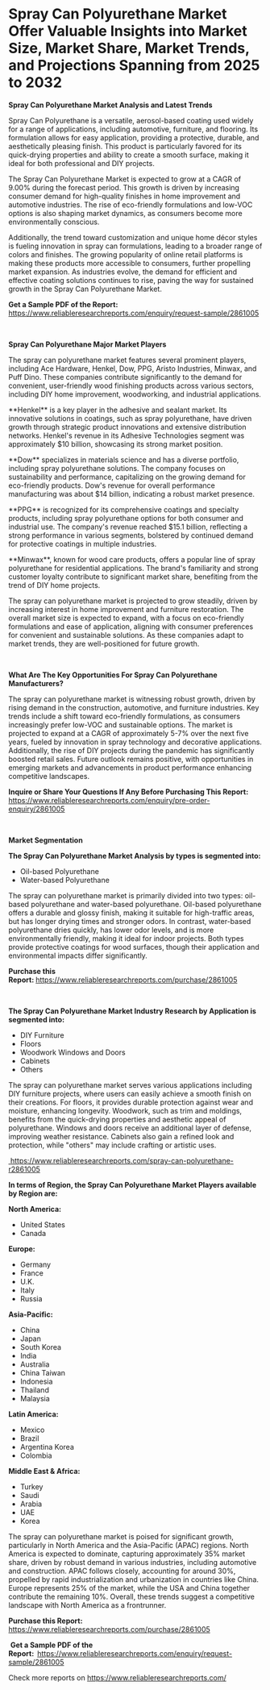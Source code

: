 <p><h1>Spray Can Polyurethane Market Offer Valuable Insights into Market Size, Market Share, Market Trends, and Projections Spanning from 2025 to 2032</h1></p><p><strong>Spray Can Polyurethane Market Analysis and Latest Trends</strong></p>
<p><p>Spray Can Polyurethane is a versatile, aerosol-based coating used widely for a range of applications, including automotive, furniture, and flooring. Its formulation allows for easy application, providing a protective, durable, and aesthetically pleasing finish. This product is particularly favored for its quick-drying properties and ability to create a smooth surface, making it ideal for both professional and DIY projects.</p><p>The Spray Can Polyurethane Market is expected to grow at a CAGR of 9.00% during the forecast period. This growth is driven by increasing consumer demand for high-quality finishes in home improvement and automotive industries. The rise of eco-friendly formulations and low-VOC options is also shaping market dynamics, as consumers become more environmentally conscious.</p><p>Additionally, the trend toward customization and unique home décor styles is fueling innovation in spray can formulations, leading to a broader range of colors and finishes. The growing popularity of online retail platforms is making these products more accessible to consumers, further propelling market expansion. As industries evolve, the demand for efficient and effective coating solutions continues to rise, paving the way for sustained growth in the Spray Can Polyurethane Market.</p></p>
<p><strong>Get a Sample PDF of the Report:&nbsp;</strong> <a href="https://www.reliableresearchreports.com/enquiry/request-sample/2861005?utm_campaign=3207&utm_medium=2&utm_source=Github&utm_content=ia&utm_term=12032025&utm_id=spray-can-polyurethane">https://www.reliableresearchreports.com/enquiry/request-sample/2861005</a></p>
<p>&nbsp;</p>
<p><strong>Spray Can Polyurethane Major Market Players</strong></p>
<p><p>The spray can polyurethane market features several prominent players, including Ace Hardware, Henkel, Dow, PPG, Aristo Industries, Minwax, and Puff Dino. These companies contribute significantly to the demand for convenient, user-friendly wood finishing products across various sectors, including DIY home improvement, woodworking, and industrial applications.</p><p>**Henkel** is a key player in the adhesive and sealant market. Its innovative solutions in coatings, such as spray polyurethane, have driven growth through strategic product innovations and extensive distribution networks. Henkel's revenue in its Adhesive Technologies segment was approximately $10 billion, showcasing its strong market position.</p><p>**Dow** specializes in materials science and has a diverse portfolio, including spray polyurethane solutions. The company focuses on sustainability and performance, capitalizing on the growing demand for eco-friendly products. Dow's revenue for overall performance manufacturing was about $14 billion, indicating a robust market presence.</p><p>**PPG** is recognized for its comprehensive coatings and specialty products, including spray polyurethane options for both consumer and industrial use. The company's revenue reached $15.1 billion, reflecting a strong performance in various segments, bolstered by continued demand for protective coatings in multiple industries.</p><p>**Minwax**, known for wood care products, offers a popular line of spray polyurethane for residential applications. The brand's familiarity and strong customer loyalty contribute to significant market share, benefiting from the trend of DIY home projects.</p><p>The spray can polyurethane market is projected to grow steadily, driven by increasing interest in home improvement and furniture restoration. The overall market size is expected to expand, with a focus on eco-friendly formulations and ease of application, aligning with consumer preferences for convenient and sustainable solutions. As these companies adapt to market trends, they are well-positioned for future growth.</p></p>
<p>&nbsp;</p>
<p><strong>What Are The Key Opportunities For Spray Can Polyurethane Manufacturers?</strong></p>
<p><p>The spray can polyurethane market is witnessing robust growth, driven by rising demand in the construction, automotive, and furniture industries. Key trends include a shift toward eco-friendly formulations, as consumers increasingly prefer low-VOC and sustainable options. The market is projected to expand at a CAGR of approximately 5-7% over the next five years, fueled by innovation in spray technology and decorative applications. Additionally, the rise of DIY projects during the pandemic has significantly boosted retail sales. Future outlook remains positive, with opportunities in emerging markets and advancements in product performance enhancing competitive landscapes.</p></p>
<p><strong>Inquire or Share Your Questions If Any Before Purchasing This Report:</strong> <a href="https://www.reliableresearchreports.com/enquiry/pre-order-enquiry/2861005?utm_campaign=3207&utm_medium=2&utm_source=Github&utm_content=ia&utm_term=12032025&utm_id=spray-can-polyurethane">https://www.reliableresearchreports.com/enquiry/pre-order-enquiry/2861005</a></p>
<p>&nbsp;</p>
<p><strong>Market Segmentation</strong></p>
<p><strong>The Spray Can Polyurethane Market Analysis by types is segmented into:</strong></p>
<p><ul><li>Oil-based Polyurethane</li><li>Water-based Polyurethane</li></ul></p>
<p><p>The spray can polyurethane market is primarily divided into two types: oil-based polyurethane and water-based polyurethane. Oil-based polyurethane offers a durable and glossy finish, making it suitable for high-traffic areas, but has longer drying times and stronger odors. In contrast, water-based polyurethane dries quickly, has lower odor levels, and is more environmentally friendly, making it ideal for indoor projects. Both types provide protective coatings for wood surfaces, though their application and environmental impacts differ significantly.</p></p>
<p><strong>Purchase this Report:&nbsp;</strong><a href="https://www.reliableresearchreports.com/purchase/2861005?utm_campaign=3207&utm_medium=2&utm_source=Github&utm_content=ia&utm_term=12032025&utm_id=spray-can-polyurethane">https://www.reliableresearchreports.com/purchase/2861005</a></p>
<p>&nbsp;</p>
<p><strong>The Spray Can Polyurethane Market Industry Research by Application is segmented into:</strong></p>
<p><ul><li>DIY Furniture</li><li>Floors</li><li>Woodwork Windows and Doors</li><li>Cabinets</li><li>Others</li></ul></p>
<p><p>The spray can polyurethane market serves various applications including DIY furniture projects, where users can easily achieve a smooth finish on their creations. For floors, it provides durable protection against wear and moisture, enhancing longevity. Woodwork, such as trim and moldings, benefits from the quick-drying properties and aesthetic appeal of polyurethane. Windows and doors receive an additional layer of defense, improving weather resistance. Cabinets also gain a refined look and protection, while "others" may include crafting or artistic uses.</p></p>
<p><a href="https://www.reliableresearchreports.com/spray-can-polyurethane-r2861005?utm_campaign=3207&utm_medium=2&utm_source=Github&utm_content=ia&utm_term=12032025&utm_id=spray-can-polyurethane">&nbsp;https://www.reliableresearchreports.com/spray-can-polyurethane-r2861005</a></p>
<p><strong>In terms of Region, the Spray Can Polyurethane Market Players available by Region are:</strong></p>
<p>
    <p> <strong> North America: </strong>
        <ul>
            <li>United States</li>
            <li>Canada</li>
        </ul>
        </p> 
    <p> <strong> Europe: </strong>
        <ul>
            <li>Germany</li>
            <li>France</li>
            <li>U.K.</li>
            <li>Italy</li>
            <li>Russia</li>
        </ul>
        </p> 
    <p> <strong> Asia-Pacific: </strong>
        <ul>
            <li>China</li>
            <li>Japan</li>
            <li>South Korea</li>
            <li>India</li>
            <li>Australia</li>
            <li>China Taiwan</li>
            <li>Indonesia</li>
            <li>Thailand</li>
            <li>Malaysia</li>
        </ul>
        </p> 
    <p> <strong> Latin America: </strong>
        <ul>
            <li>Mexico</li>
            <li>Brazil</li>
            <li>Argentina Korea</li>
            <li>Colombia</li>
        </ul>
        </p> 
    <p> <strong> Middle East & Africa: </strong>
        <ul>
            <li>Turkey</li>
            <li>Saudi</li>
            <li>Arabia</li>
            <li>UAE</li>
            <li>Korea</li>
        </ul>
    </p>
    </p>
<p><p>The spray can polyurethane market is poised for significant growth, particularly in North America and the Asia-Pacific (APAC) regions. North America is expected to dominate, capturing approximately 35% market share, driven by robust demand in various industries, including automotive and construction. APAC follows closely, accounting for around 30%, propelled by rapid industrialization and urbanization in countries like China. Europe represents 25% of the market, while the USA and China together contribute the remaining 10%. Overall, these trends suggest a competitive landscape with North America as a frontrunner.</p></p>
<p><strong>Purchase this Report: </strong><a href="https://www.reliableresearchreports.com/purchase/2861005?utm_campaign=3207&utm_medium=2&utm_source=Github&utm_content=ia&utm_term=12032025&utm_id=spray-can-polyurethane">https://www.reliableresearchreports.com/purchase/2861005</a></p>
<p>&nbsp;<strong>Get a Sample PDF of the Report:&nbsp;&nbsp;</strong><a href="https://www.reliableresearchreports.com/enquiry/request-sample/2861005?utm_campaign=3207&utm_medium=2&utm_source=Github&utm_content=ia&utm_term=12032025&utm_id=spray-can-polyurethane">https://www.reliableresearchreports.com/enquiry/request-sample/2861005</a></p>
<p><strong></strong></p>
<p>Check more reports on <a href="https://www.reliableresearchreports.com/?utm_campaign=3207&utm_medium=2&utm_source=Github&utm_content=ia&utm_term=12032025&utm_id=spray-can-polyurethane">https://www.reliableresearchreports.com/</a></p>